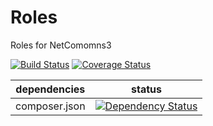 Roles
=======

Roles for NetComomns3

[![Build Status](https://api.travis-ci.org/NetCommons3/Roles.png?branch=master)](https://travis-ci.org/NetCommons3/Roles)
[![Coverage Status](https://coveralls.io/repos/NetCommons3/Roles/badge.png?branch=master)](https://coveralls.io/r/NetCommons3/Roles?branch=master)

| dependencies | status |
| ------------ | ------ |
| composer.json | [![Dependency Status](https://www.versioneye.com/user/projects/xxxxxxRolesxxxx/badge.png)](https://www.versioneye.com/user/projects/xxxxxxRolesxxxx) |